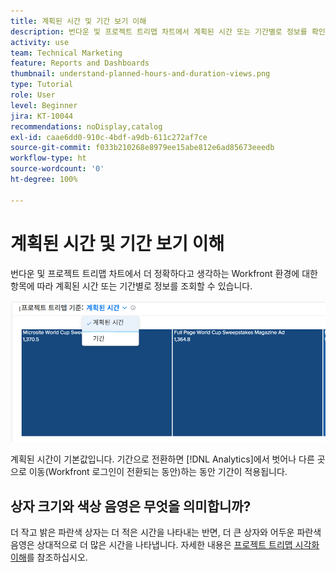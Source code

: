 ```yaml
---
title: 계획된 시간 및 기간 보기 이해
description: 번다운 및 프로젝트 트리맵 차트에서 계획된 시간 또는 기간별로 정보를 확인할 수 있습니다.
activity: use
team: Technical Marketing
feature: Reports and Dashboards
thumbnail: understand-planned-hours-and-duration-views.png
type: Tutorial
role: User
level: Beginner
jira: KT-10044
recommendations: noDisplay,catalog
exl-id: caae6dd0-910c-4bdf-a9db-611c272af7ce
source-git-commit: f033b210268e8979ee15abe812e6ad85673eeedb
workflow-type: ht
source-wordcount: '0'
ht-degree: 100%

---
```


# 계획된 시간 및 기간 보기 이해

번다운 및 프로젝트 트리맵 차트에서 더 정확하다고 생각하는 Workfront 환경에 대한 항목에 따라 계획된 시간 또는 기간별로 정보를 조회할 수 있습니다.

![기간이 아닌 계획된 시간을 선택하는 이미지](assets/section-1-5.png)



계획된 시간이 기본값입니다. 기간으로 전환하면 [!DNL Analytics]에서 벗어나 다른 곳으로 이동(Workfront 로그인이 전환되는 동안)하는 동안 기간이 적용됩니다.

## 상자 크기와 색상 음영은 무엇을 의미합니까?

더 작고 밝은 파란색 상자는 더 적은 시간을 나타내는 반면, 더 큰 상자와 어두운 파란색 음영은 상대적으로 더 많은 시간을 나타냅니다. 자세한 내용은 [프로젝트 트리맵 시각화 이해](https://experienceleague.adobe.com/docs/workfront/using/reporting/enhanced-analytics/project-treemap-overview.html?lang=ko-KR)를 참조하십시오.
